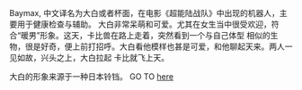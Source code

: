 Baymax, 中文译名为大白或者杯面，在电影《超能陆战队》中出现的机器人，主要用于健康检查与辅助。
大白非常呆萌和可爱。尤其在女生当中很受欢迎，符合“暖男”形象。这天，卡比兽在路上走着，突然看到一个与自己体型
相似的生物，很是好奇，便上前打招呼。大白看他模样也甚是可爱，和他聊起天来。两人一见如故，兴头之上，大白拉起
卡比就飞上天。

大白的形象来源于一种日本铃铛。
GO TO [here](../mayDay/mayDay.md)

